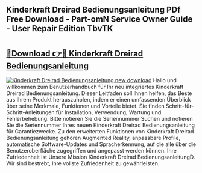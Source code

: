 ## Kinderkraft Dreirad Bedienungsanleitung PDf Free Download - Part-omN Service Owner Guide - User Repair Edition TbvTK

# <h2><a href="http://df46x6w.blite.top/?on=Kinderkraft+Dreirad+Bedienungsanleitung">🔗Download 👉🔴 Kinderkraft Dreirad Bedienungsanleitung</a></h2>

[![Kinderkraft Dreirad Bedienungsanleitung new download](https://i.imgur.com/lujVjoI.png)](http://df46x6w.blite.top/?on=Kinderkraft+Dreirad+Bedienungsanleitung)
Hallo und willkommen zum Benutzerhandbuch für Ihr neu integriertes Kinderkraft Dreirad Bedienungsanleitung. Dieser Leitfaden soll Ihnen helfen, das Beste aus Ihrem Produkt herauszuholen, indem er einen umfassenden Überblick über seine Merkmale, Funktionen und Vorteile bietet. Sie finden Schritt-für-Schritt-Anleitungen für Installation, Verwendung, Wartung und Fehlerbehebung. Bitte notieren Sie die Seriennummer Suchen und notieren Sie die Seriennummer Ihres neuen Kinderkraft Dreirad Bedienungsanleitung für Garantiezwecke. Zu den erweiterten Funktionen von Kinderkraft Dreirad Bedienungsanleitung gehören Augmented Reality, anpassbare Profile, automatische Software-Updates und Spracherkennung, auf die alle über die Benutzeroberfläche zugegriffen und angepasst werden können. Ihre Zufriedenheit ist Unsere Mission Kinderkraft Dreirad BedienungsanleitungD. Wir sind bestrebt, Ihre vollste Zufriedenheit zu gewährleisten.
